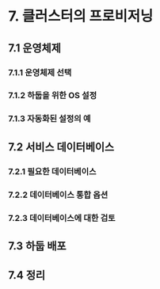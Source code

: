 # 7. 클러스터의 프로비저닝

## 7.1 운영체제

### 7.1.1 운영체제 선택

### 7.1.2 하둡을 위한 OS 설정

### 7.1.3 자동화된 설정의 예

## 7.2 서비스 데이터베이스

### 7.2.1 필요한 데이터베이스

### 7.2.2 데이터베이스 통합 옵션

### 7.2.3 데이터베이스에 대한 검토

## 7.3 하둡 배포

## 7.4 정리
